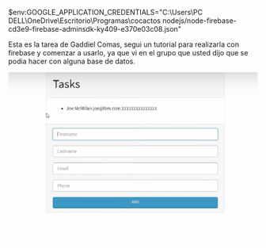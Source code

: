 $env:GOOGLE_APPLICATION_CREDENTIALS="C:\Users\PC DELL\OneDrive\Escritorio\Programas\cocactos nodejs/node-firebase-cd3e9-firebase-adminsdk-ky409-e370e03c08.json"


Esta es la tarea de Gaddiel Comas, segui un tutorial para realizarla con firebase y comenzar a usarlo, ya que vi en el grupo que usted dijo que se podia hacer con alguna base de datos.

![Captura tarea 5](tarea5.png)